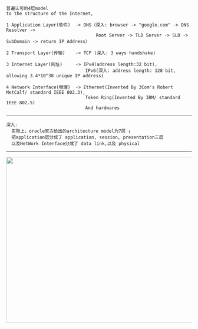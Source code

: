
```
普遍认可的4层model
to the structure of the Internet,

1 Application Layer(软件)  -> DNS（深入: browser -> "google.com" -> DNS Resolver -> 
                                  Root Server -> TLD Server -> SLD -> SubDomain -> return IP Address）
                                  
2 Transport Layer(传输)    -> TCP (深入: 3 ways handshake)

3 Internet Layer(网址)     -> IPv4(address length:32 bit), 
                              IPv6(深入: address length: 128 bit, allowing 3.4*10^38 unique IP address)
                             
4 Network Interface(物理)  -> Ethernet(Invented By 3Com's Robert MetCalf/ standard IEEE 802.3), 
                              Token Ring(Invented By IBM/ standard IEEE 802.5)                                        
                              And hardwares
```

---
```
深入:
  实际上，oracle官方给出的architecture model为7层 ↓
  把application层分成了 application, session, presentation三层
  以及NetWork Interface分成了 data link,以及 physical
```
---

<p align="center">
  <img src="https://raw.githubusercontent.com/IDGAQ/Super_Cool_Notes/main/7%E5%B1%82TCP.JPG" width="1000" height="450">
</p>

